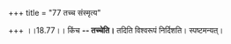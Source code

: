 +++
title = "77 तच्च संस्मृत्य"

+++
।।18.77।। किंच **-- तच्चेति।** तदिति विश्वरूपं निर्दिशति। स्पष्टमन्यत्।
